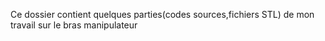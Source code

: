 Ce dossier contient quelques parties(codes sources,fichiers STL) de mon travail sur le bras manipulateur 
